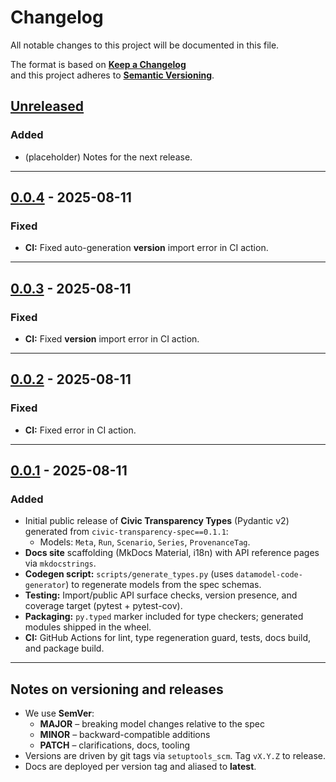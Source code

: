 # Changelog

All notable changes to this project will be documented in this file.

The format is based on **[Keep a Changelog](https://keepachangelog.com/en/1.1.0/)**  
and this project adheres to **[Semantic Versioning](https://semver.org/spec/v2.0.0.html)**.

## [Unreleased]

### Added
- (placeholder) Notes for the next release.

---

## [0.0.4] - 2025-08-11

### Fixed
- **CI:** Fixed auto-generation __version__ import error in CI action.

---


## [0.0.3] - 2025-08-11

### Fixed
- **CI:** Fixed __version__ import error in CI action.

---

## [0.0.2] - 2025-08-11

### Fixed
- **CI:** Fixed error in CI action.

---

## [0.0.1] - 2025-08-11

### Added
- Initial public release of **Civic Transparency Types** (Pydantic v2) generated from `civic-transparency-spec==0.1.1`:
  - Models: `Meta`, `Run`, `Scenario`, `Series`, `ProvenanceTag`.
- **Docs site** scaffolding (MkDocs Material, i18n) with API reference pages via `mkdocstrings`.
- **Codegen script:** `scripts/generate_types.py` (uses `datamodel-code-generator`) to regenerate models from the spec schemas.
- **Testing:** Import/public API surface checks, version presence, and coverage target (pytest + pytest-cov).  
- **Packaging:** `py.typed` marker included for type checkers; generated modules shipped in the wheel.
- **CI:** GitHub Actions for lint, type regeneration guard, tests, docs build, and package build.

---

## Notes on versioning and releases

- We use **SemVer**:
  - **MAJOR** – breaking model changes relative to the spec
  - **MINOR** – backward-compatible additions
  - **PATCH** – clarifications, docs, tooling
- Versions are driven by git tags via `setuptools_scm`. Tag `vX.Y.Z` to release.
- Docs are deployed per version tag and aliased to **latest**.

[Unreleased]: https://github.com/civic-interconnect/civic-transparency-types/compare/v0.0.4...HEAD  
[0.0.4]: https://github.com/civic-interconnect/civic-transparency-types/compare/v0.0.3...v0.0.4 
[0.0.3]: https://github.com/civic-interconnect/civic-transparency-types/compare/v0.0.2...v0.0.3 
[0.0.2]: https://github.com/civic-interconnect/civic-transparency-types/compare/v0.0.1...v0.0.2  
[0.0.1]: https://github.com/civic-interconnect/civic-transparency-types/releases/tag/v0.0.1
